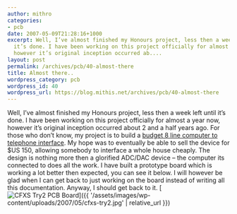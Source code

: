 ```yaml
---
author: mithro
categories:
- pcb
date: 2007-05-09T21:28:16+1000
excerpt: Well, I’ve almost finished my Honours project, less then a week left until
  it’s done. I have been working on this project officially for almost a year now,
  however it’s original inception occurred ab....
layout: post
permalink: /archives/pcb/40-almost-there
title: Almost there..
wordpress_category: pcb
wordpress_id: 40
wordpress_url: https://blog.mithis.net/archives/pcb/40-almost-there
---
```

Well, I’ve almost finished my Honours project, less then a week left until it’s done. I have been working on this project officially for almost a year now, however it’s original inception occurred about 2 and a half years ago.
For those who don’t know, my project is to build a [budget 8 line computer to telephone interface](https://hatty.eleceng.adelaide.edu.au/projmgt/current/generalaccess/project_details.php?prj_id=422&year=20063). My hope was to eventually be able to sell the device for $US 150, allowing somebody to interface a whole house cheaply. The design is nothing more then a glorified ADC/DAC device – the computer its connected to does all the work.
I have built a prototype board which is working a lot better then expected, you can see it below. I will however be glad when I can get back to just working on the board instead of writing all this documentation. Anyway, I should get back to it.
[<img alt="CFXS Try2 PCB Board" src="{{ '/assets/images/wp-content/uploads/2007/05/cfxs-try2.thumbnail.jpg' | relative_url }}"/>]({{ '/assets/images/wp-content/uploads/2007/05/cfxs-try2.jpg' | relative_url }})
